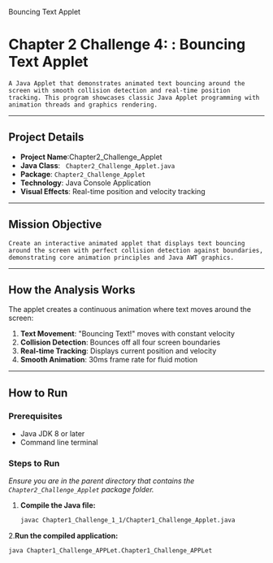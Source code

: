 Bouncing Text Applet
 # Chapter 2 Challenge 4: : Bouncing Text Applet
    A Java Applet that demonstrates animated text bouncing around the screen with smooth collision detection and real-time position tracking. This program showcases classic Java Applet programming with animation threads and graphics rendering.
***

## Project Details
- **Project Name**:Chapter2_Challenge_Applet
- **Java Class**: ` Chapter2_Challenge_Applet.java`
- **Package**: `Chapter2_Challenge_Applet`
- **Technology**: Java Console Application
- **Visual Effects**: Real-time position and velocity tracking

***

##  Mission Objective
    Create an interactive animated applet that displays text bouncing around the screen with perfect collision detection against boundaries, demonstrating core animation principles and Java AWT graphics.

***

## How the Analysis Works
 The applet creates a continuous animation where text moves around the screen:
1. **Text Movement**: "Bouncing Text!" moves with constant velocity
2. **Collision Detection**: Bounces off all four screen boundaries
3. **Real-time Tracking**: Displays current position and velocity
4. **Smooth Animation**: 30ms frame rate for fluid motion
 
***

##  How to Run

### Prerequisites
- Java JDK 8 or later
- Command line terminal

### Steps to Run
*Ensure you are in the parent directory that contains the `Chapter2_Challenge_Applet` package folder.*

1. **Compile the Java file:**
   ```bash
   javac Chapter1_Challenge_1_1/Chapter1_Challenge_Applet.java
2.**Run the compiled application:**

   ```Bash
java Chapter1_Challenge_APPLet.Chapter1_Challenge_APPLet